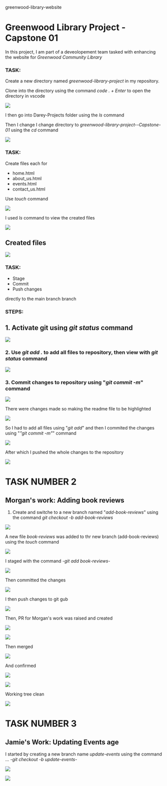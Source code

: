 greenwood-library-website

# Greenwood Library Project - Capstone 01


In this project, I am part of a deveolopement team tasked with enhancing the website for _*Greenwood Community Library*_ 

### TASK:

Create a new directory named *greenwood-library-project* in my repository.

Clone into the directory using the command _code . + Enter_ to open the directory in vscode


![](./img/01.repo.png)

I then go into  Darey-Projects folder using the _ls_ command

Then I change I change directory to _*greenwood-library-project--Capstone-01*_ using the _cd_ command

![](./img/02.cd.png)

### TASK:

Create files each for 

* home.html
* about_us.html
* events.html
* contact_us.html

Use _touch_ command


![](./img/03.touch.png)

I used _ls_ command to view the created files


![](./img/04.ls-files.png)

## Created files


![](./img/05.files.png)

### TASK:

* Stage
* Commit
* Push
 changes 

 directly to the main branch branch

 ### STEPS:

 ## 1. Activate git using _git status_ command

 ![](./img/06.activate%20git.png)

 ### 2. Use _git add ._ to add all files to repository, then view with _git status_ command

 ![](./img/07.git%20add.png)


 ### 3. Commit changes to repository using "_git commit -m_" command

 ![](./img/08.git%20commit%201.png)


There were changes made so making the readme file to be highlighted

![](./img/09.git%20status%20readme.png)

So I had to add all files using "_*git add*_" and then I commited the changes using "_"git commit -m"_" command

![](./img/10.update%20readme.png)

After which I pushed the whole changes to the repository

![](./img/11.push.png)

# TASK NUMBER 2
## Morgan's work: Adding book reviews

1. Create and switche to a new branch named "_add-book-reviews_" using the command *_git checkout -b add-book-reviews_*

![](./img/12.new%20branch%20add%20book%20reviews.png)


A new file *_book-reviews_* was added to thr new branch (add-book-reviews) using the _touch_ command 

![](./img/13.new%20file%20book-reviews.png)


I staged with the command *-git add book-reviews-* 

![](./img/14.staged%20book-reviews.png)

Then committed the changes

![](./img/15.commit%20add-book-reviews.png)

I then push changes to git gub 

![](./img/16.push%20add-book-reviews.png)

Then, PR for Morgan's work was raised and created

![](./img/pull%20request%201.png)

![](./img/create%20pull%20request%201.png)

Then merged

![](./img/merge%20pull%20request%201.png)

And confirmed

![](./img/confirm%20merge%201.png)

![](./img/pull%20request%20merged%20closed.png)

Working tree clean

![](./img/17.clean.png)


# TASK NUMBER 3

## Jamie's Work: Updating Events age

I started by creating a new branch name *_update-events_* using the command ... _-git checkout -b update-events-_ 

![](./img/18.new%20branch%20update-events.png)

![](./img/19.update-events%20branch.png)

